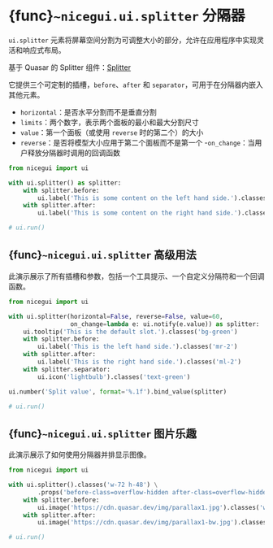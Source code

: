 # {func}`~nicegui.ui.splitter` 分隔器

`ui.splitter` 元素将屏幕空间分割为可调整大小的部分，允许在应用程序中实现灵活和响应式布局。

基于 Quasar 的 Splitter 组件：[Splitter](https://quasar.dev/vue-components/splitter)

它提供三个可定制的插槽，`before`、`after` 和 `separator`，可用于在分隔器内嵌入其他元素。

- `horizontal`：是否水平分割而不是垂直分割
- `limits`：两个数字，表示两个面板的最小和最大分割尺寸
- `value`：第一个面板（或使用 `reverse` 时的第二个）的大小
- `reverse`：是否将模型大小应用于第二个面板而不是第一个
-`on_change`：当用户释放分隔器时调用的回调函数

```python
from nicegui import ui

with ui.splitter() as splitter:
    with splitter.before:
        ui.label('This is some content on the left hand side.').classes('mr-2')
    with splitter.after:
        ui.label('This is some content on the right hand side.').classes('ml-2')

# ui.run()
```

## {func}`~nicegui.ui.splitter` 高级用法

此演示展示了所有插槽和参数，包括一个工具提示、一个自定义分隔符和一个回调函数。

```python
from nicegui import ui

with ui.splitter(horizontal=False, reverse=False, value=60,
                 on_change=lambda e: ui.notify(e.value)) as splitter:
    ui.tooltip('This is the default slot.').classes('bg-green')
    with splitter.before:
        ui.label('This is the left hand side.').classes('mr-2')
    with splitter.after:
        ui.label('This is the right hand side.').classes('ml-2')
    with splitter.separator:
        ui.icon('lightbulb').classes('text-green')

ui.number('Split value', format='%.1f').bind_value(splitter)

# ui.run()
```

## {func}`~nicegui.ui.splitter` 图片乐趣

此演示展示了如何使用分隔器并排显示图像。

```python
from nicegui import ui

with ui.splitter().classes('w-72 h-48') \
        .props('before-class=overflow-hidden after-class=overflow-hidden') as splitter:
    with splitter.before:
        ui.image('https://cdn.quasar.dev/img/parallax1.jpg').classes('w-72 absolute-top-left')
    with splitter.after:
        ui.image('https://cdn.quasar.dev/img/parallax1-bw.jpg').classes('w-72 absolute-top-right')

# ui.run()
```
